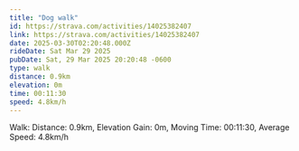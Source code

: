 ```yaml
---
title: "Dog walk"
id: https://strava.com/activities/14025382407
link: https://strava.com/activities/14025382407
date: 2025-03-30T02:20:48.000Z
rideDate: Sat Mar 29 2025
pubDate: Sat, 29 Mar 2025 20:20:48 -0600
type: walk
distance: 0.9km
elevation: 0m
time: 00:11:30
speed: 4.8km/h
---
```

Walk: Distance: 0.9km, Elevation Gain: 0m, Moving Time: 00:11:30, Average Speed: 4.8km/h